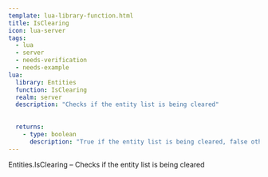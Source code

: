 ```yaml
---
template: lua-library-function.html
title: IsClearing
icon: lua-server
tags:
  - lua
  - server
  - needs-verification
  - needs-example
lua:
  library: Entities
  function: IsClearing
  realm: server
  description: "Checks if the entity list is being cleared"
  
  
  returns:
    - type: boolean
      description: "True if the entity list is being cleared, false otherwise."
---
```


<div class="lua__search__keywords">
Entities.IsClearing &#x2013; Checks if the entity list is being cleared
</div>
